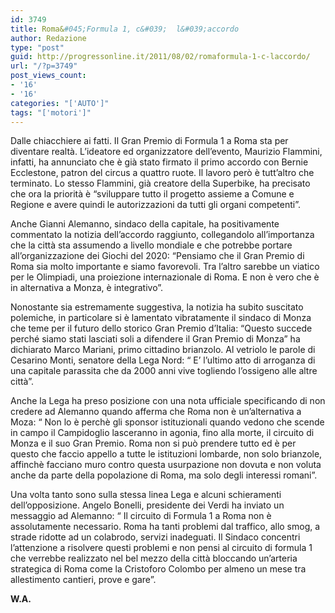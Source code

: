 ```yaml
---
id: 3749
title: Roma&#045;Formula 1, c&#039;  l&#039;accordo
author: Redazione
type: "post"
guid: http://progressonline.it/2011/08/02/romaformula-1-c-laccordo/
url: "/?p=3749"
post_views_count:
- '16'
- '16'
categories: "['AUTO']"
tags: "['motori']"
---
```


Dalle chiacchiere ai fatti. Il Gran Premio di Formula 1 a Roma sta per diventare realtà. L’ideatore ed organizzatore dell’evento, Maurizio Flammini, infatti, ha annunciato che è già stato firmato il primo accordo con Bernie Ecclestone, patron del circus a quattro ruote. Il lavoro però è tutt’altro che terminato. Lo stesso Flammini, già creatore della Superbike, ha precisato che ora la priorità è “sviluppare tutto il progetto assieme a Comune e Regione e avere quindi le autorizzazioni da tutti gli organi competenti”.

Anche Gianni Alemanno, sindaco della capitale, ha positivamente commentato la notizia dell’accordo raggiunto, collegandolo all’importanza che la città sta assumendo a livello mondiale e che potrebbe portare all’organizzazione dei Giochi del 2020: “Pensiamo che il Gran Premio di Roma sia molto importante e siamo favorevoli. Tra l’altro sarebbe un viatico per le Olimpiadi, una proiezione internazionale di Roma. E non è vero che è in alternativa a Monza, è integrativo”.

Nonostante sia estremamente suggestiva, la notizia ha subito suscitato polemiche, in particolare si è lamentato vibratamente il sindaco di Monza che teme per il futuro dello storico Gran Premio d’Italia: “Questo succede perché siamo stati lasciati soli a difendere il Gran Premio di Monza” ha dichiarato Marco Mariani, primo cittadino brianzolo. Al vetriolo le parole di Cesarino Monti, senatore della Lega Nord: “ E’ l’ultimo atto di arroganza di una capitale parassita che da 2000 anni vive togliendo l’ossigeno alle altre città”.

Anche la Lega ha preso posizione con una nota ufficiale specificando di non credere ad Alemanno quando afferma che Roma non è un’alternativa a Moza: “ Non lo è perchè gli sponsor istituzionali quando vedono che scende in campo il Campidoglio lasceranno in agonia, fino alla morte, il circuito di Monza e il suo Gran Premio. Roma non si può prendere tutto ed è per questo che faccio appello a tutte le istituzioni lombarde, non solo brianzole, affinchè facciano muro contro questa usurpazione non dovuta e non voluta anche da parte della popolazione di Roma, ma solo degli interessi romani”.

Una volta tanto sono sulla stessa linea Lega e alcuni schieramenti dell’opposizione. Angelo Bonelli, presidente dei Verdi ha inviato un messaggio ad Alemanno: “ Il circuito di Formula 1 a Roma non è assolutamente necessario. Roma ha tanti problemi dal traffico, allo smog, a strade ridotte ad un colabrodo, servizi inadeguati. Il Sindaco concentri l’attenzione a risolvere questi problemi e non pensi al circuito di formula 1 che verrebbe realizzato nel bel mezzo della città bloccando un’arteria strategica di Roma come la Cristoforo Colombo per almeno un mese tra allestimento cantieri, prove e gare”.

**W.A.**